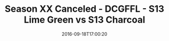 ---
title: Season XX Canceled - DCGFFL - S13 Lime Green vs S13 Charcoal
teams-score:
- team: _teams/s13-lime.md
  score:
- team: _teams/s13-charcoal.md
  score: 13
mvp: M. Washington (Lime); C. Burrell (Charcoal)
game-ball: J. Grossman (Lime); J. Batac (Charcoal)
season: 13
week: 2
date: '2016-09-18T17:00:20'
pageid: season-13-week-2-september-18-2016-4818-vs-4813
---